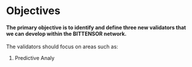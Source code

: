 # Objectives

#### The primary objective is to identify and define three new validators that we can develop within the BITTENSOR network. 

The validators should focus on areas such as:

1. Predictive Analy
